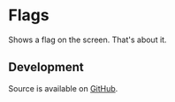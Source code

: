 # Flags

Shows a flag on the screen. That's about it.

## Development

Source is available on [GitHub](https://github.com/StevenEddies/tidal-apps).
